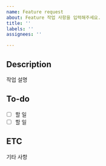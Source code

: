 ```yaml
---
name: Feature request
about: Feature 작업 사항을 입력해주세요.
title: ''
labels: ''
assignees: ''

---
```


## Description
작업 설명

## To-do
- [ ] 할 일
- [ ] 할 일

## ETC
기타 사항
